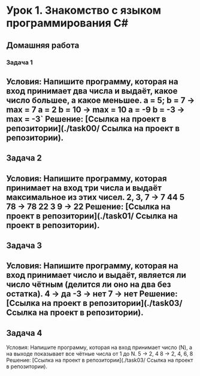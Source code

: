 # Урок 1. Знакомство с языком программирования С#
## Домашняя работа
### Задача 1
Условия:
    Напишите программу, которая на вход принимает два числа и выдаёт, какое число большее, а какое меньшее.
    a = 5; b = 7 -> max = 7
    a = 2 b = 10 -> max = 10
    a = -9 b = -3 -> max = -3`
Решение: [Ссылка на проект в репозитории](./task00/ Ссылка на проект в репозитории).
---
## Задача 2
Условия: 
    Напишите программу, которая принимает на вход три числа и выдаёт максимальное из этих чисел.
    2, 3, 7 -> 7
    44 5 78 -> 78
    22 3 9 -> 22
Решение: [Ссылка на проект в репозитории](./task01/ Ссылка на проект в репозитории).
---
## Задача 3
Условия: 
    Напишите программу, которая на вход принимает число и выдаёт, является ли число чётным (делится ли оно на два без остатка).
    4 -> да
    -3 -> нет
    7 -> нет
Решение: [Ссылка на проект в репозитории](./task03/ Ссылка на проект в репозитории).
---
## Задача 4
Условия: 
    Напишите программу, которая на вход принимает число (N), а на выходе показывает все чётные числа от 1 до N.
    5 -> 2, 4
    8 -> 2, 4, 6, 8
Решение: [Ссылка на проект в репозитории](./task03/ Ссылка на проект в репозитории).